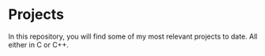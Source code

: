 # Projects

In this repository, you will find some of my most relevant projects to date.
All either in C or C++.
